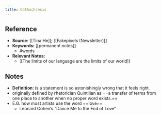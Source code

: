 ```yaml
---
title: Cathachresis
---
```

## Reference
- **Source:** [[Tina He]]; [[Fakepixels (Newsletter)]]
- **Keywords:** [[permanent notes]]
	- #words 
- **Relevant Notes:**
	- [[The limits of our language are the limits of our world]]
## Notes
- **Definition:** is a statement is so astonishingly wrong that it feels right.
-  originally defined by rhetorician Quintilian as ==a transfer of terms from one place to another when no proper word exists.==
-  E.G. how most artists use the word ==love==
	-  Leonard Cohen’s “Dance Me to the End of Love”